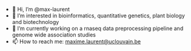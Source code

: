 - 👋 Hi, I’m @max-laurent
- 👀 I’m interested in bioinformatics, quantitative genetics, plant biology and biotechnology
- 🌱 I’m currently working on a rnaseq data preprocessing pipeline and genome wide association studies
- 📫 How to reach me: maxime.laurent@uclouvain.be

<!---
max-laurent/max-laurent is a ✨ special ✨ repository because its `README.md` (this file) appears on your GitHub profile.
You can click the Preview link to take a look at your changes.
--->
